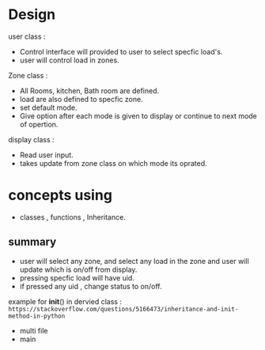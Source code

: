  # Design 
user class : 
* Control interface will provided to user to select specfic load's.
* user will control load in zones.

Zone class :
* All Rooms, kitchen, Bath room are defined.
* load are also defined to specfic zone.
* set default mode.
* Give option after each mode is given to display or continue to next mode of opertion.

display class :
* Read user input.
* takes update from zone class on which mode its oprated.


# concepts using 

* classes , functions , Inheritance.



## summary
* user will select any zone, and select any load in the zone and user will update which is on/off from display.
* pressing specfic load will have uid.
* if pressed any uid , change status to on/off.


example for __init__() in dervied class :
`https://stackoverflow.com/questions/5166473/inheritance-and-init-method-in-python`


* multi file
* main 